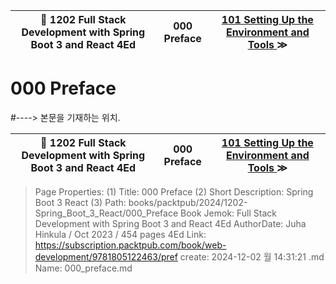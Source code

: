 
| 🏁 1202 Full Stack Development with Spring Boot 3 and React 4Ed | 000 Preface | [ 101 Setting Up the Environment and Tools ](/books/packtpub/2024/1202-Spring_Boot_3_React/101_Setting_Up_the_Environment_and_Tools) ≫ |
|:----:|:----:|:----:|

# 000 Preface
#----> 본문을 기재하는 위치.



| 🏁 1202 Full Stack Development with Spring Boot 3 and React 4Ed | 000 Preface | [ 101 Setting Up the Environment and Tools ](/books/packtpub/2024/1202-Spring_Boot_3_React/101_Setting_Up_the_Environment_and_Tools) ≫ |
|:----:|:----:|:----:|

> Page Properties:
> (1) Title: 000 Preface
> (2) Short Description: Spring Boot 3 React
> (3) Path: books/packtpub/2024/1202-Spring_Boot_3_React/000_Preface
> Book Jemok: Full Stack Development with Spring Boot 3 and React 4Ed
> AuthorDate: Juha Hinkula / Oct 2023 / 454 pages 4Ed
> Link: https://subscription.packtpub.com/book/web-development/9781805122463/pref
> create: 2024-12-02 월 14:31:21
> .md Name: 000_preface.md

